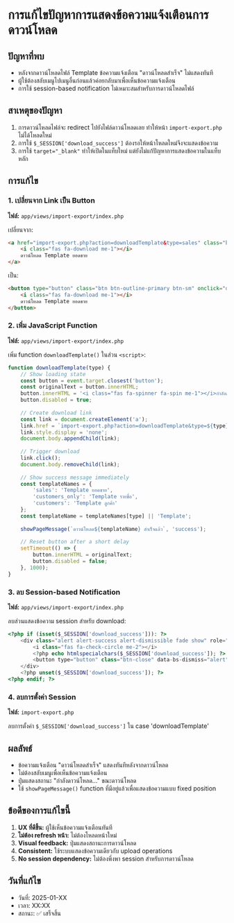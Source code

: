 # การแก้ไขปัญหาการแสดงข้อความแจ้งเตือนการดาวน์โหลด

## ปัญหาที่พบ
- หลังจากดาวน์โหลดไฟล์ Template ข้อความแจ้งเตือน "ดาวน์โหลดสำเร็จ" ไม่แสดงทันที
- ผู้ใช้ต้องสลับเมนูไปเมนูอื่นก่อนแล้วค่อยกลับมาเพื่อเห็นข้อความแจ้งเตือน
- การใช้ session-based notification ไม่เหมาะสมสำหรับการดาวน์โหลดไฟล์

## สาเหตุของปัญหา
1. การดาวน์โหลดไฟล์จะ redirect ไปยังไฟล์ดาวน์โหลดเลย ทำให้หน้า `import-export.php` ไม่ได้โหลดใหม่
2. การใช้ `$_SESSION['download_success']` ต้องรอให้หน้าโหลดใหม่จึงจะแสดงข้อความ
3. การใช้ `target="_blank"` ทำให้เปิดในแท็บใหม่ แต่ยังไม่แก้ปัญหาการแสดงข้อความในแท็บหลัก

## การแก้ไข

### 1. เปลี่ยนจาก Link เป็น Button
**ไฟล์:** `app/views/import-export/index.php`

เปลี่ยนจาก:
```html
<a href="import-export.php?action=downloadTemplate&type=sales" class="btn btn-outline-primary btn-sm" target="_blank">
    <i class="fas fa-download me-1"></i>
    ดาวน์โหลด Template ยอดขาย
</a>
```

เป็น:
```html
<button type="button" class="btn btn-outline-primary btn-sm" onclick="downloadTemplate('sales')">
    <i class="fas fa-download me-1"></i>
    ดาวน์โหลด Template ยอดขาย
</button>
```

### 2. เพิ่ม JavaScript Function
**ไฟล์:** `app/views/import-export/index.php`

เพิ่ม function `downloadTemplate()` ในส่วน `<script>`:
```javascript
function downloadTemplate(type) {
    // Show loading state
    const button = event.target.closest('button');
    const originalText = button.innerHTML;
    button.innerHTML = '<i class="fas fa-spinner fa-spin me-1"></i>กำลังดาวน์โหลด...';
    button.disabled = true;
    
    // Create download link
    const link = document.createElement('a');
    link.href = `import-export.php?action=downloadTemplate&type=${type}`;
    link.style.display = 'none';
    document.body.appendChild(link);
    
    // Trigger download
    link.click();
    document.body.removeChild(link);
    
    // Show success message immediately
    const templateNames = {
        'sales': 'Template ยอดขาย',
        'customers_only': 'Template รายชื่อ',
        'customers': 'Template ลูกค้า'
    };
    const templateName = templateNames[type] || 'Template';
    
    showPageMessage(`ดาวน์โหลด${templateName} สำเร็จแล้ว`, 'success');
    
    // Reset button after a short delay
    setTimeout(() => {
        button.innerHTML = originalText;
        button.disabled = false;
    }, 1000);
}
```

### 3. ลบ Session-based Notification
**ไฟล์:** `app/views/import-export/index.php`

ลบส่วนแสดงข้อความ session สำหรับ download:
```php
<?php if (isset($_SESSION['download_success'])): ?>
    <div class="alert alert-success alert-dismissible fade show" role="alert">
        <i class="fas fa-check-circle me-2"></i>
        <?php echo htmlspecialchars($_SESSION['download_success']); ?>
        <button type="button" class="btn-close" data-bs-dismiss="alert"></button>
    </div>
    <?php unset($_SESSION['download_success']); ?>
<?php endif; ?>
```

### 4. ลบการตั้งค่า Session
**ไฟล์:** `import-export.php`

ลบการตั้งค่า `$_SESSION['download_success']` ใน case 'downloadTemplate'

## ผลลัพธ์
- ข้อความแจ้งเตือน "ดาวน์โหลดสำเร็จ" แสดงทันทีหลังจากดาวน์โหลด
- ไม่ต้องสลับเมนูเพื่อเห็นข้อความแจ้งเตือน
- ปุ่มแสดงสถานะ "กำลังดาวน์โหลด..." ขณะดาวน์โหลด
- ใช้ `showPageMessage()` function ที่มีอยู่แล้วเพื่อแสดงข้อความแบบ fixed position

## ข้อดีของการแก้ไขนี้
1. **UX ที่ดีขึ้น:** ผู้ใช้เห็นข้อความแจ้งเตือนทันที
2. **ไม่ต้อง refresh หน้า:** ไม่ต้องโหลดหน้าใหม่
3. **Visual feedback:** ปุ่มแสดงสถานะการดาวน์โหลด
4. **Consistent:** ใช้ระบบแสดงข้อความเดียวกับ upload operations
5. **No session dependency:** ไม่ต้องพึ่งพา session สำหรับการดาวน์โหลด

## วันที่แก้ไข
- วันที่: 2025-01-XX
- เวลา: XX:XX
- สถานะ: ✅ เสร็จสิ้น
